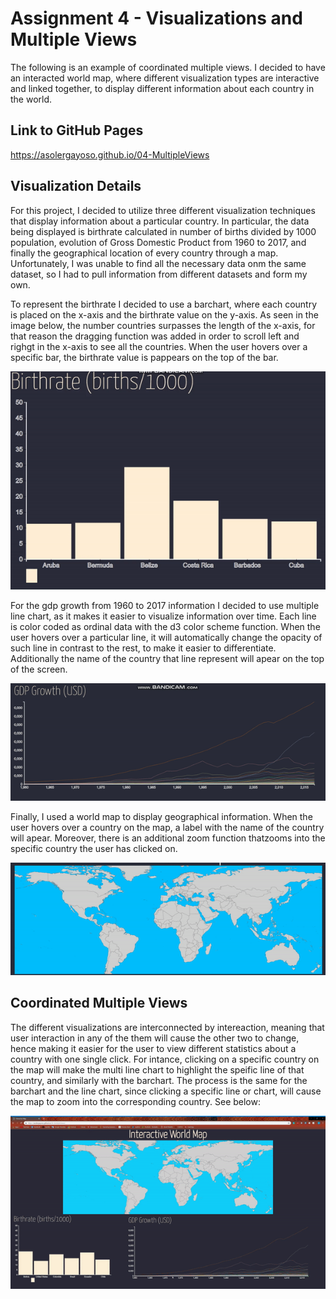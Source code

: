 Assignment 4 - Visualizations and Multiple Views  
===

The following is an example of coordinated multiple views. I decided to have an interacted world map, where different visualization types are interactive and linked together, to display different information about each country in the world.

Link to GitHub Pages
---
https://asolergayoso.github.io/04-MultipleViews


Visualization Details
--

For this project, I decided to utilize three different visualization techniques that display information about a particular country. In particular, the data being displayed is birthrate calculated in number of births divided by 1000 population, evolution of Gross Domestic Product from 1960 to 2017, and finally the geographical location of every country through a map. Unfortunately, I was unable to find all the necessary data onm the same dataset, so I had to pull information from different datasets and form my own. 

To represent the birthrate I decided to use a barchart, where each country is placed on the x-axis and the birthrate value on the y-axis. As seen in the image below, the number countries surpasses the length of the x-axis, for that reason the dragging function was added in order to scroll left and righgt in the x-axis to see all the countries. When the user hovers over a specific bar, the birthrate value is pappears on the top of the bar. 

![Watch Video](https://github.com/asolergayoso/04-MultipleViews/blob/master/img/barchart.gif)

For the gdp growth from 1960 to 2017 information I decided to use multiple line chart, as it makes it easier to visualize information over time. Each line is color coded as ordinal data with the d3 color scheme function. When the user hovers over a particular line, it will automatically change the opacity of such line in contrast to the rest, to make it easier to differentiate. Additionally the name of the country that line represent will apear on the top of the screen.

![Watch Video](https://github.com/asolergayoso/04-MultipleViews/blob/master/img/linechart.gif)

Finally, I used a world map to display geographical information. When the user hovers over a country on the map, a label with the name of the country will apear. Moreover, there is an additional zoom function thatzooms into the specific country the user has clicked on. 

![Watch Video](https://github.com/asolergayoso/04-MultipleViews/blob/master/img/map.gif)


Coordinated Multiple Views
--
The different visualizations are interconnected by intereaction, meaning that user interaction in any of the them will cause the other two to change, hence making it easier for the user to view different statistics about a country with one single click. For intance, clicking on a specific country on the map will make the multi line chart to highlight the speific line of that country, and similarly with the barchart. The process is the same for the barchart and the line chart, since clicking a specific line or chart, will cause the map to zoom into the corresponding country. See below:

![Watch Video](https://github.com/asolergayoso/04-MultipleViews/blob/master/img/interactive_map.gif)







